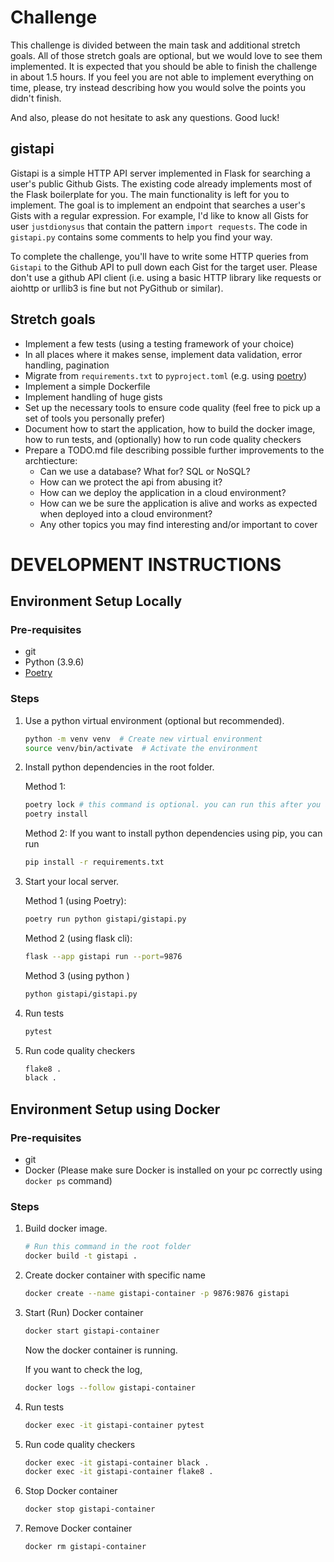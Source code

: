 # Challenge

This challenge is divided between the main task and additional stretch goals. All of those stretch goals are optional, but we would love to see them implemented. It is expected that you should be able to finish the challenge in about 1.5 hours. If you feel you are not able to implement everything on time, please, try instead describing how you would solve the points you didn't finish.

And also, please do not hesitate to ask any questions. Good luck!

## gistapi

Gistapi is a simple HTTP API server implemented in Flask for searching a user's public Github Gists.
The existing code already implements most of the Flask boilerplate for you.
The main functionality is left for you to implement.
The goal is to implement an endpoint that searches a user's Gists with a regular expression.
For example, I'd like to know all Gists for user `justdionysus` that contain the pattern `import requests`.
The code in `gistapi.py` contains some comments to help you find your way.

To complete the challenge, you'll have to write some HTTP queries from `Gistapi` to the Github API to pull down each Gist for the target user.
Please don't use a github API client (i.e. using a basic HTTP library like requests or aiohttp or urllib3 is fine but not PyGithub or similar).


## Stretch goals

* Implement a few tests (using a testing framework of your choice)
* In all places where it makes sense, implement data validation, error handling, pagination
* Migrate from `requirements.txt` to `pyproject.toml` (e.g. using [poetry](https://python-poetry.org/))
* Implement a simple Dockerfile
* Implement handling of huge gists
* Set up the necessary tools to ensure code quality (feel free to pick up a set of tools you personally prefer)
* Document how to start the application, how to build the docker image, how to run tests, and (optionally) how to run code quality checkers
* Prepare a TODO.md file describing possible further improvements to the archtiecture:
    - Can we use a database? What for? SQL or NoSQL?
    - How can we protect the api from abusing it?
    - How can we deploy the application in a cloud environment?
    - How can we be sure the application is alive and works as expected when deployed into a cloud environment?
    - Any other topics you may find interesting and/or important to cover


# DEVELOPMENT INSTRUCTIONS

## Environment Setup Locally

### Pre-requisites

* git
* Python (3.9.6)
* [Poetry](https://python-poetry.org/docs/)

### Steps

1. Use a python virtual environment (optional but recommended).
    ```bash
    python -m venv venv  # Create new virtual environment
    source venv/bin/activate  # Activate the environment
    ```
2. Install python dependencies in the root folder.

    Method 1:
    ```bash
    poetry lock # this command is optional. you can run this after you add new dependencies on pyproject.toml file
    poetry install
    ```
    Method 2:
    If you want to install python dependencies using pip, you can run
    ```bash
    pip install -r requirements.txt
    ```
3. Start your local server.

    Method 1 (using Poetry):
    ```bash
    poetry run python gistapi/gistapi.py
    ```
    Method 2 (using flask cli):
    ```bash
    flask --app gistapi run --port=9876
    ```
    Method 3 (using python )
    ```bash
    python gistapi/gistapi.py
    ```
4. Run tests

    ```bash
    pytest
    ```
5. Run code quality checkers
    ```bash
    flake8 .
    black .
    ```
## Environment Setup using Docker

### Pre-requisites

* git
* Docker (Please make sure Docker is installed on your pc correctly using `docker ps` command)

### Steps

1. Build docker image.
    ```bash
    # Run this command in the root folder
    docker build -t gistapi .
    ```
2. Create docker container with specific name
    ```bash
    docker create --name gistapi-container -p 9876:9876 gistapi
    ```
3. Start (Run) Docker container
    ```bash
    docker start gistapi-container
    ```
    Now the docker container is running.
    
    If you want to check the log,
    ```bash
    docker logs --follow gistapi-container
    ```
4. Run tests
    ```bash
    docker exec -it gistapi-container pytest
    ```
5. Run code quality checkers
    ```bash
    docker exec -it gistapi-container black .
    docker exec -it gistapi-container flake8 .
    ```
6. Stop Docker container
    ```bash
    docker stop gistapi-container
    ```
7. Remove Docker container
     ```bash
    docker rm gistapi-container
    ```